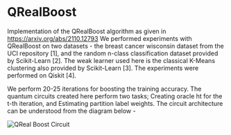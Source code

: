 # QRealBoost
Implementation of the QRealBoost algorithm as given in https://arxiv.org/abs/2110.12793
We performed experiments with QRealBoost on two datasets - the breast cancer wisconsin dataset from the UCI
repository [1], and the random n-class classification dataset provided by Scikit-Learn [2]. The weak learner used here is the classical K-Means clustering also provided by Scikit-Learn [3]. The experiments were performed on Qiskit [4].

We perform 20-25 iterations for boosting the training accuracy. The quantum circuits created here perform two tasks; Creating oracle ht for the t-th iteration, and Estimating partition label weights. The circuit architecture can be understood from the diagram below -

![QReal Boost Circuit](https://user-images.githubusercontent.com/78695257/154253475-8529c2f3-f755-451a-91c0-f0f83dc6916e.PNG)


